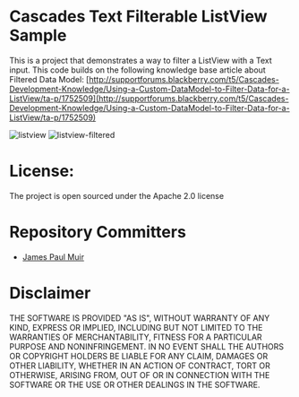 Cascades Text Filterable ListView Sample
======================

This is a project that demonstrates a way to filter a ListView with a Text input.
This code builds on the following knowledge base article about Filtered Data Model:
[http://supportforums.blackberry.com/t5/Cascades-Development-Knowledge/Using-a-Custom-DataModel-to-Filter-Data-for-a-ListView/ta-p/1752509](http://supportforums.blackberry.com/t5/Cascades-Development-Knowledge/Using-a-Custom-DataModel-to-Filter-Data-for-a-ListView/ta-p/1752509)

![listview](https://raw.github.com/jamespaulmuir/CascadesTextFilterableListViewSample/master/text-filterable-listview.png "Normal ListView")
![listview-filtered](https://raw.github.com/jamespaulmuir/CascadesTextFilterableListViewSample/master/text-filterable-listview-filtered.png "Filtered")

License:
======================

The project is open sourced under the Apache 2.0 license

Repository Committers
======================

* [James Paul Muir](https://github.com/jamespaulmuir)


Disclaimer
======================

THE SOFTWARE IS PROVIDED "AS IS", WITHOUT WARRANTY OF ANY KIND, EXPRESS OR IMPLIED, INCLUDING BUT NOT LIMITED TO THE WARRANTIES OF MERCHANTABILITY, FITNESS FOR A PARTICULAR PURPOSE AND NONINFRINGEMENT. IN NO EVENT SHALL THE AUTHORS OR COPYRIGHT HOLDERS BE LIABLE FOR ANY CLAIM, DAMAGES OR OTHER LIABILITY, WHETHER IN AN ACTION OF CONTRACT, TORT OR OTHERWISE, ARISING FROM, OUT OF OR IN CONNECTION WITH THE SOFTWARE OR THE USE OR OTHER DEALINGS IN THE SOFTWARE.